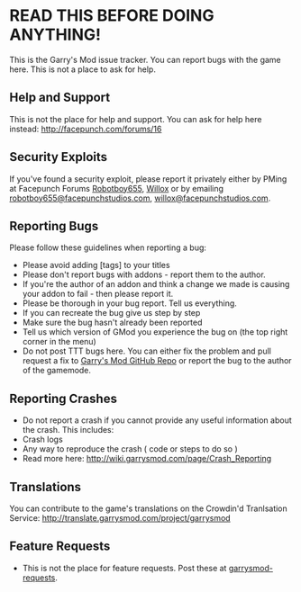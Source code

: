 READ THIS BEFORE DOING ANYTHING!
===============
This is the Garry's Mod issue tracker. You can report bugs with the game here. This is not a place to ask for help.

Help and Support
---
This is not the place for help and support. You can ask for help here instead: http://facepunch.com/forums/16

Security Exploits
---
If you've found a security exploit, please report it privately either by PMing at Facepunch Forums [Robotboy655]( https://facepunch.com/member.php?u=152306), [Willox]( https://facepunch.com/member.php?u=257577) or by emailing robotboy655@facepunchstudios.com, willox@facepunchstudios.com.

Reporting Bugs
---
Please follow these guidelines when reporting a bug:
* Please avoid adding [tags] to your titles
* Please don't report bugs with addons - report them to the author.
* If you're the author of an addon and think a change we made is causing your addon to fail - then please report it.
* Please be thorough in your bug report. Tell us everything.
* If you can recreate the bug give us step by step
* Make sure the bug hasn't already been reported
* Tell us which version of GMod you experience the bug on (the top right corner in the menu)
* Do not post TTT bugs here. You can either fix the problem and pull request a fix to [Garry's Mod GitHub Repo](https://github.com/garrynewman/garrysmod) or report the bug to the author of the gamemode.

Reporting Crashes
---
* Do not report a crash if you cannot provide any useful information about the crash. This includes:
 * Crash logs
 * Any way to reproduce the crash ( code or steps to do so )
* Read more here: http://wiki.garrysmod.com/page/Crash_Reporting

Translations
---
You can contribute to the game's translations on the Crowdin'd Tranlsation Service:
http://translate.garrysmod.com/project/garrysmod

Feature Requests
---
* This is not the place for feature requests. Post these at [garrysmod-requests](https://github.com/Facepunch/garrysmod-requests).
